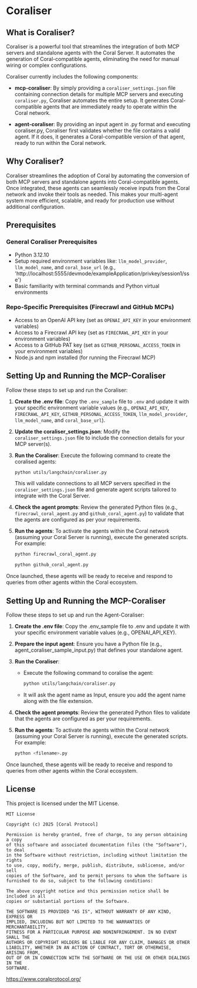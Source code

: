 # Coraliser

## What is Coraliser?

Coraliser is a powerful tool that streamlines the integration of both MCP servers and standalone agents with the Coral Server. It automates the generation of Coral-compatible agents, eliminating the need for manual wiring or complex configurations.

Coraliser currently includes the following components:

- **mcp-coraliser**: By simply providing a `coraliser_settings.json` file containing connection details for multiple MCP servers and executing `coraliser.py`, Coraliser automates the entire setup. It generates Coral-compatible agents that are immediately ready to operate within the Coral network.

- **agent-coraliser**: By providing an input agent in .py format and executing coraliser.py, Coraliser first validates whether the file contains a valid agent. If it does, it generates a Coral-compatible version of that agent, ready to run within the Coral network.

## Why Coraliser?

Coraliser streamlines the adoption of Coral by automating the conversion of both MCP servers and standalone agents into Coral-compatible agents. Once integrated, these agents can seamlessly receive inputs from the Coral network and invoke their tools as needed. This makes your multi-agent system more efficient, scalable, and ready for production use without additional configuration.

## Prerequisites

### General Coraliser Prerequisites
- Python 3.12.10
- Setup required environment variables like: `llm_model_provider`, `llm_model_name`, and `coral_base_url` (e.g., 'http://localhost:5555/devmode/exampleApplication/privkey/session1/sse')
- Basic familiarity with terminal commands and Python virtual environments

### Repo-Specific Prerequisites (Firecrawl and GitHub MCPs)
- Access to an OpenAI API key (set as `OPENAI_API_KEY` in your environment variables)
- Access to a Firecrawl API key (set as `FIRECRAWL_API_KEY` in your environment variables)
- Access to a GitHub PAT key (set as `GITHUB_PERSONAL_ACCESS_TOKEN` in your environment variables)
- Node.js and npm installed (for running the Firecrawl MCP)

## Setting Up and Running the MCP-Coraliser

Follow these steps to set up and run the Coraliser:

1. **Create the .env file**: Copy the `.env_sample` file to `.env` and update it with your specific environment variable values (e.g., `OPENAI_API_KEY`, `FIRECRAWL_API_KEY`, `GITHUB_PERSONAL_ACCESS_TOKEN`, `llm_model_provider`, `llm_model_name`, and `coral_base_url`).

2. **Update the coraliser_settings.json**: Modify the `coraliser_settings.json` file to include the connection details for your MCP server(s).

3. **Run the Coraliser**: Execute the following command to create the coralised agents:
   ```bash
   python utils/langchain/coraliser.py
   ```
   This will validate connections to all MCP servers specified in the `coraliser_settings.json` file and generate agent scripts tailored to integrate with the Coral Server.

4. **Check the agent prompts**: Review the generated Python files (e.g., `firecrawl_coral_agent.py` and `github_coral_agent.py`) to validate that the agents are configured as per your requirements.

5. **Run the agents**: To activate the agents within the Coral network (assuming your Coral Server is running), execute the generated scripts. For example:
   ```bash
   python firecrawl_coral_agent.py
   ```
   ```bash
   python github_coral_agent.py
   ```

Once launched, these agents will be ready to receive and respond to queries from other agents within the Coral ecosystem.

## Setting Up and Running the MCP-Coraliser
Follow these steps to set up and run the Agent-Coraliser:

1. **Create the .env file**: Copy the .env_sample file to .env and update it with your specific environment variable values (e.g., OPENAI_API_KEY).

2. **Prepare the input agent**: Ensure you have a Python file (e.g., agent_coraliser_sample_input.py) that defines your standalone agent.

3. **Run the Coraliser**: 
   - Execute the following command to coralise the agent: 
      ```bash
      python utils/langchain/coraliser.py
      ```
   - It will ask the agent name as Input, ensure you add the agent name along with the file extension.

4. **Check the agent prompts**: Review the generated Python files to validate that the agents are configured as per your requirements.

5. **Run the agents**: To activate the agents within the Coral network (assuming your Coral Server is running), execute the generated scripts. For example:
   ```bash
   python <filename>.py
   ```

Once launched, these agents will be ready to receive and respond to queries from other agents within the Coral ecosystem.

## License

This project is licensed under the MIT License.

```
MIT License

Copyright (c) 2025 [Coral Protocol]

Permission is hereby granted, free of charge, to any person obtaining a copy
of this software and associated documentation files (the "Software"), to deal
in the Software without restriction, including without limitation the rights
to use, copy, modify, merge, publish, distribute, sublicense, and/or sell
copies of the Software, and to permit persons to whom the Software is
furnished to do so, subject to the following conditions:

The above copyright notice and this permission notice shall be included in all
copies or substantial portions of the Software.

THE SOFTWARE IS PROVIDED "AS IS", WITHOUT WARRANTY OF ANY KIND, EXPRESS OR
IMPLIED, INCLUDING BUT NOT LIMITED TO THE WARRANTIES OF MERCHANTABILITY,
FITNESS FOR A PARTICULAR PURPOSE AND NONINFRINGEMENT. IN NO EVENT SHALL THE
AUTHORS OR COPYRIGHT HOLDERS BE LIABLE FOR ANY CLAIM, DAMAGES OR OTHER
LIABILITY, WHETHER IN AN ACTION OF CONTRACT, TORT OR OTHERWISE, ARISING FROM,
OUT OF OR IN CONNECTION WITH THE SOFTWARE OR THE USE OR OTHER DEALINGS IN THE
SOFTWARE.
```

https://www.coralprotocol.org/
